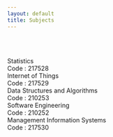 ```yaml
---
layout: default
title: Subjects
---
```




<!-- ✅ Breadcrumb -->
<div id="breadcrumb-container">
  <nav id="breadcrumb"></nav>
</div>

<br><br>

<!-- ✅ Subject Cards -->
<div class="card-container">

  <a href="217528.html" style="text-decoration: none;">
    <div class="subject-card">
      <div class="subject-title">Statistics</div>
      <div class="subject-code">Code : 217528</div>
    </div>
</a>

<a href="217529.html" style="text-decoration: none;">
    <div class="subject-card">
      <div class="subject-title">Internet of Things</div>
      <div class="subject-code">Code : 217529</div>
    </div>
</a>

<a href="210253.html" style="text-decoration: none;">
    <div class="subject-card">
      <div class="subject-title">Data Structures and Algorithms</div>
      <div class="subject-code">Code : 210253</div>
    </div>
</a>

<a href="210252.html" style="text-decoration: none;">
    <div class="subject-card">
      <div class="subject-title">Software Engineering</div>
      <div class="subject-code">Code : 210252</div>
    </div>
</a>

<a href="217530.html" style="text-decoration: none;">
    <div class="subject-card">
      <div class="subject-title">Management Information Systems</div>
      <div class="subject-code">Code : 217530</div>
    </div>
</a>



  <!-- More cards as needed -->

</div>


